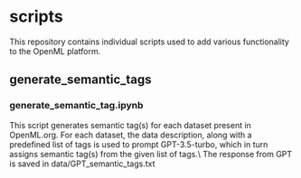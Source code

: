 # scripts

This repository contains individual scripts used to add various functionality to the OpenML platform. 

## generate_semantic_tags 

### generate_semantic_tag.ipynb

This script generates semantic tag(s) for each dataset present in OpenML.org.
For each dataset, the data description, along with a predefined list of tags is used to prompt GPT-3.5-turbo, which in turn assigns semantic tag(s) from the given list of tags.\\
The response from GPT is saved in data/GPT_semantic_tags.txt
